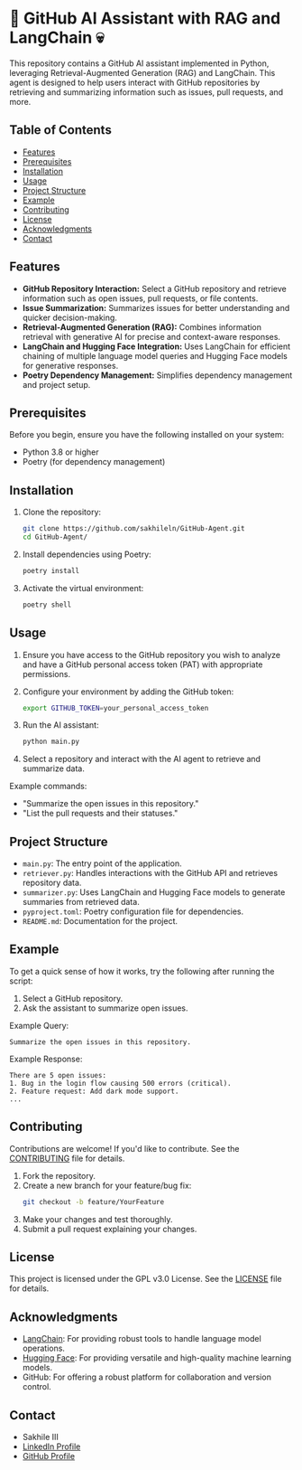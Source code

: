 # 🤖 GitHub AI Assistant with RAG and LangChain 💀
This repository contains a GitHub AI assistant implemented in Python, leveraging Retrieval-Augmented Generation (RAG) and LangChain. This agent is designed to help users interact with GitHub repositories by retrieving and summarizing information such as issues, pull requests, and more.

## Table of Contents
- [Features](#features)
- [Prerequisites](#prerequisites)
- [Installation](#installation)
- [Usage](#usage)
- [Project Structure](#project-structure)
- [Example](#example)
- [Contributing](#contributing)
- [License](#license)
- [Acknowledgments](#acknowledgments)
- [Contact](#contact)

## Features
- **GitHub Repository Interaction:** Select a GitHub repository and retrieve information such as open issues, pull requests, or file contents.
- **Issue Summarization:** Summarizes issues for better understanding and quicker decision-making.
- **Retrieval-Augmented Generation (RAG):** Combines information retrieval with generative AI for precise and context-aware responses.
- **LangChain and Hugging Face Integration:** Uses LangChain for efficient chaining of multiple language model queries and Hugging Face models for generative responses.
- **Poetry Dependency Management:** Simplifies dependency management and project setup.

## Prerequisites
Before you begin, ensure you have the following installed on your system:
- Python 3.8 or higher
- Poetry (for dependency management)

## Installation
1. Clone the repository:
   ```bash
   git clone https://github.com/sakhileln/GitHub-Agent.git
   cd GitHub-Agent/
   ```
2. Install dependencies using Poetry:
   ```bash
   poetry install
   ```
3. Activate the virtual environment:
   ```bash
   poetry shell
   ```

## Usage
1. Ensure you have access to the GitHub repository you wish to analyze and have a GitHub personal access token (PAT) with appropriate permissions.

2. Configure your environment by adding the GitHub token:
   ```bash
   export GITHUB_TOKEN=your_personal_access_token
   ```

3. Run the AI assistant:
   ```bash
   python main.py
   ```

4. Select a repository and interact with the AI agent to retrieve and summarize data.

Example commands:
- "Summarize the open issues in this repository."
- "List the pull requests and their statuses."

## Project Structure

- `main.py`: The entry point of the application.
- `retriever.py`: Handles interactions with the GitHub API and retrieves repository data.
- `summarizer.py`: Uses LangChain and Hugging Face models to generate summaries from retrieved data.
- `pyproject.toml`: Poetry configuration file for dependencies.
- `README.md`: Documentation for the project.

## Example
To get a quick sense of how it works, try the following after running the script:
1. Select a GitHub repository.
2. Ask the assistant to summarize open issues.

Example Query:
```plaintext
Summarize the open issues in this repository.
```

Example Response:
```plaintext
There are 5 open issues:
1. Bug in the login flow causing 500 errors (critical).
2. Feature request: Add dark mode support.
...
```
## Contributing
Contributions are welcome! If you'd like to contribute. See the [CONTRIBUTING](CONTRIBUTING.md) file for details.
1. Fork the repository.
2. Create a new branch for your feature/bug fix:
   ```bash
   git checkout -b feature/YourFeature
   ```
3. Make your changes and test thoroughly.
4. Submit a pull request explaining your changes.

## License
This project is licensed under the GPL v3.0 License. See the [LICENSE](LICENSE) file for details.

## Acknowledgments

- [LangChain](https://www.langchain.com/): For providing robust tools to handle language model operations.
- [Hugging Face](https://huggingface.co/): For providing versatile and high-quality machine learning models.
- GitHub: For offering a robust platform for collaboration and version control.

## Contact
- Sakhile III  
- [LinkedIn Profile](https://www.linkedin.com/in/sakhile-ndlazi)
- [GitHub Profile](https://github.com/sakhileln)
